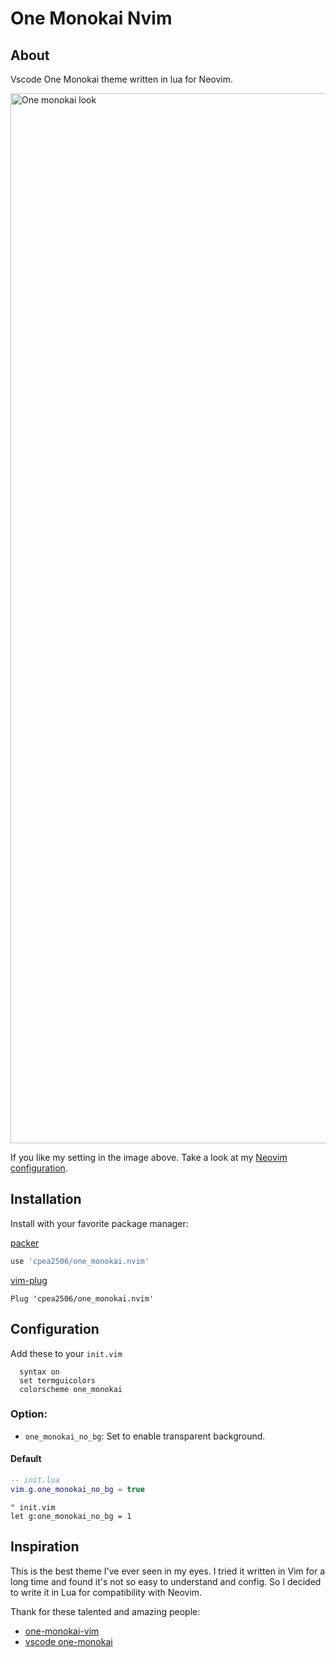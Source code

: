 # One Monokai Nvim
## About
Vscode One Monokai theme written in lua for Neovim.

<img width="1680" alt="One monokai look" src="https://user-images.githubusercontent.com/42694704/139383485-ae0be75e-225f-468a-9ce3-ba8cad20ff4c.png">

If you like my setting in the image above. Take a look at my [Neovim configuration](https://github.com/cpea2506/peavim).

## Installation
Install with your favorite package manager:

[packer](https://github.com/wbthomason/packer.nvim)

```lua
use 'cpea2506/one_monokai.nvim'
```

[vim-plug](https://github.com/junegunn/vim-plug)

```vim
Plug 'cpea2506/one_monokai.nvim'
```

## Configuration

Add these to your `init.vim`
```vim
  syntax on
  set termguicolors
  colorscheme one_monokai
```

### Option:
- `one_monokai_no_bg`: Set to enable transparent background.

#### Default
```lua
-- init.lua
vim.g.one_monokai_no_bg = true
```
```vim
" init.vim
let g:one_monokai_no_bg = 1
```

## Inspiration
This is the best theme I've ever seen in my eyes. I tried it written in Vim for a long time and found it's not so easy to understand and config. So I decided to write it in Lua for compatibility with Neovim.

Thank for these talented and amazing people:

- [one-monokai-vim](https://github.com/fratajczak/one-monokai-vim)
- [vscode one-monokai](https://github.com/azemoh/vscode-one-monokai)
